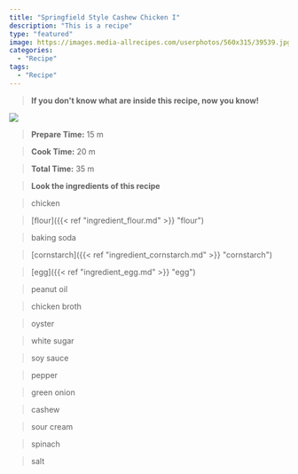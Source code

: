 ```yaml
---
title: "Springfield Style Cashew Chicken I"
description: "This is a recipe"
type: "featured"
image: https://images.media-allrecipes.com/userphotos/560x315/39539.jpg
categories: 
  - "Recipe"
tags: 
  - "Recipe"
---
```



>**If you don't know what are inside this recipe, now you know!**

![](../images/Recipes-Banner.jpg)
> **Prepare Time:** 15 m


> **Cook Time:** 20 m


> **Total Time:** 35 m

> **Look the ingredients of this recipe**

> chicken

> [flour]({{< ref "ingredient_flour.md" >}} "flour")

> baking soda

> [cornstarch]({{< ref "ingredient_cornstarch.md" >}} "cornstarch")

> [egg]({{< ref "ingredient_egg.md" >}} "egg")

> peanut oil

> chicken broth

> oyster

> white sugar

> soy sauce

> pepper

> green onion

> cashew

> sour cream

> spinach

> salt

